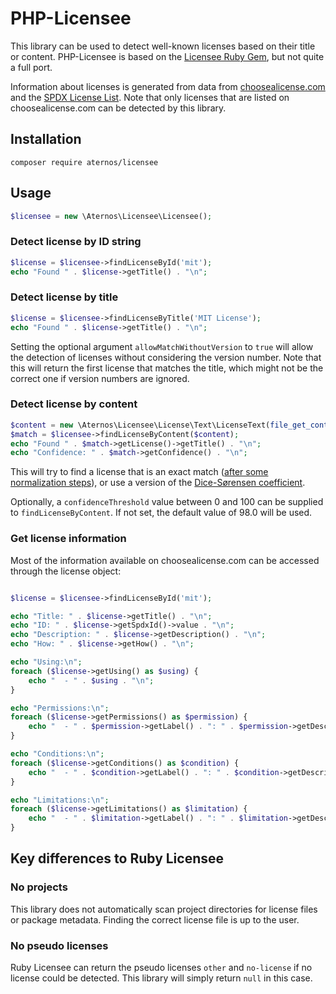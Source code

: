 
# PHP-Licensee

This library can be used to detect well-known licenses based on their title or content.
PHP-Licensee is based on the [Licensee Ruby Gem](https://github.com/licensee/licensee), but not quite a full port.

Information about licenses is generated from data from [choosealicense.com](https://github.com/github/choosealicense.com)
and the [SPDX License List](https://github.com/spdx/license-list-XML).
Note that only licenses that are listed on choosealicense.com can be detected by this library.

## Installation

```shell
composer require aternos/licensee
```

## Usage

```php
$licensee = new \Aternos\Licensee\Licensee();
```

### Detect license by ID string

```php
$license = $licensee->findLicenseById('mit');
echo "Found " . $license->getTitle() . "\n";
```

### Detect license by title

```php
$license = $licensee->findLicenseByTitle('MIT License');
echo "Found " . $license->getTitle() . "\n";
```

Setting the optional argument `allowMatchWithoutVersion` to `true` will allow the detection of licenses without considering the version number.
Note that this will return the first license that matches the title, which might not be the correct one if version numbers are ignored.

### Detect license by content

```php
$content = new \Aternos\Licensee\License\Text\LicenseText(file_get_contents('LICENSE'), 'LICENSE');
$match = $licensee->findLicenseByContent($content);
echo "Found " . $match->getLicense()->getTitle() . "\n";
echo "Confidence: " . $match->getConfidence() . "\n";
```

This will try to find a license that is an exact match ([after some normalization steps](src/TextTransformer)),
or use a version of the [Dice-Sørensen coefficient](https://en.wikipedia.org/wiki/Dice-S%C3%B8rensen_coefficient).

Optionally, a `confidenceThreshold` value between 0 and 100 can be supplied to `findLicenseByContent`.
If not set, the default value of 98.0 will be used.

### Get license information

Most of the information available on choosealicense.com can be accessed through the license object:

```php

$license = $licensee->findLicenseById('mit');

echo "Title: " . $license->getTitle() . "\n";
echo "ID: " . $license->getSpdxId()->value . "\n";
echo "Description: " . $license->getDescription() . "\n";
echo "How: " . $license->getHow() . "\n";

echo "Using:\n";
foreach ($license->getUsing() as $using) {
    echo "  - " . $using . "\n";
}

echo "Permissions:\n";
foreach ($license->getPermissions() as $permission) {
    echo "  - " . $permission->getLabel() . ": " . $permission->getDescription() . "\n";
}

echo "Conditions:\n";
foreach ($license->getConditions() as $condition) {
    echo "  - " . $condition->getLabel() . ": " . $condition->getDescription() . "\n";
}

echo "Limitations:\n";
foreach ($license->getLimitations() as $limitation) {
    echo "  - " . $limitation->getLabel() . ": " . $limitation->getDescription() . "\n";
}

```

## Key differences to Ruby Licensee

### No projects

This library does not automatically scan project directories for license files or package metadata.
Finding the correct license file is up to the user.

### No pseudo licenses

Ruby Licensee can return the pseudo licenses `other` and `no-license` if no license could be detected.
This library will simply return `null` in this case.
